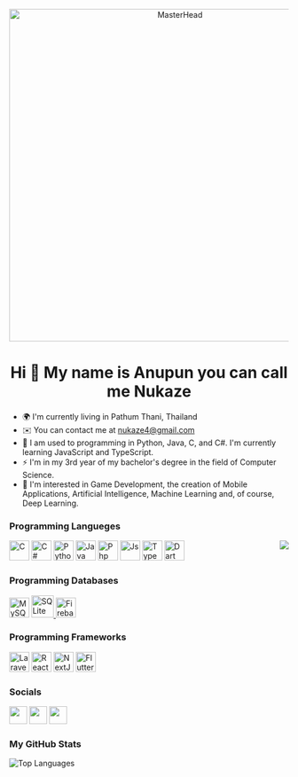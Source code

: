 <!-- 
preserve
![MasterHead](https://cdn.discordapp.com/attachments/571583529628991488/1130061708501721210/yourlieinapril_holdcat.gif)
![MasterHead](https://cdn.discordapp.com/attachments/571583529628991488/1130061638649786438/sakura.gif) 
![MasterHead](https://cdn.discordapp.com/attachments/571583529628991488/1130059110587576320/yourname-eyes.gif)
-->
<p align="center">
  <img src="https://cdn.discordapp.com/attachments/571583529628991488/1130059110587576320/yourname-eyes.gif" alt="MasterHead" width="600" height="">
</p>
	

<h1 align="center">Hi 👋 My name is Anupun you can call me Nukaze</h1>

*   🌍  I'm currently living in Pathum Thani, Thailand
*   ✉️  You can contact me at [nukaze4@gmail.com](mailto:nukaze4@gmail.com)
*   🧠  I am used to programming in Python, Java, C, and C#. I'm currently learning JavaScript and TypeScript.
*   ⚡  I'm in my 3rd year of my bachelor's degree in the field of Computer Science.
*   🔭  I'm interested in Game Development, the creation of Mobile Applications, Artificial Intelligence, Machine Learning and, of course, Deep Learning.

### Programming Langueges
<div>
  <img align="right" src="https://spotify-github-profile.vercel.app/api/view.svg?uid=217txkwdxtvo6t7ddgwgvpzsi&cover_image=true&theme=default&show_offline=false&background_color=181824&interchange=true&bar_color_cover=true"/>
</div>
<p align="left">
	<a href="https://docs.microsoft.com/en-us/cpp/?view=msvc-170" target="_blank" rel="noreferrer"><img src="https://raw.githubusercontent.com/danielcranney/readme-generator/main/public/icons/skills/c-colored.svg" width="36" height="36" alt="C" /></a>
	<a href="https://learn.microsoft.com/en-us/dotnet/csharp/" target="_blank" rel="noreferrer"><img src="https://raw.githubusercontent.com/danielcranney/readme-generator/main/public/icons/skills/csharp-colored.svg" width="36" height="36" alt="C#" /></a>
	<a href="https://www.python.org/" target="_blank" rel="noreferrer"><img src="https://raw.githubusercontent.com/danielcranney/readme-generator/main/public/icons/skills/python-colored.svg" width="36" height="36" alt="Python" /></a>
	<a href="https://dev.java/" target="_blank" rel="noreferrer"><img src="https://raw.githubusercontent.com/danielcranney/readme-generator/main/public/icons/skills/java-colored.svg" width="36" height="36" alt="Java" /></a>
	<a href="https://www.php.net/" target="_blank" rel="noreferrer"><img src="https://raw.githubusercontent.com/danielcranney/readme-generator/main/public/icons/skills/php-colored.svg" width="36" height="36" alt="Php" /></a>
	<a href="https://developer.mozilla.org/en-US/docs/Web/JavaScript" target="_blank" rel="noreferrer"><img src="https://raw.githubusercontent.com/danielcranney/readme-generator/main/public/icons/skills/javascript-colored.svg" width="36" height="36" alt="Js" /></a>
	<a href="https://www.typescriptlang.org/" target="_blank" rel="noreferrer"><img src="https://raw.githubusercontent.com/danielcranney/readme-generator/main/public/icons/skills/typescript-colored.svg" width="36" height="36" alt="TypeScript" /></a>
	<a href="https://dart.dev/" target="_blank" rel="noreferrer"><img src="https://raw.githubusercontent.com/danielcranney/readme-generator/main/public/icons/skills/dart-colored.svg" width="36" height="36" alt="Dart" /></a>
</p>

### Programming Databases
<p align="left">
	<a href="https://www.mysql.com/" target="_blank" rel="noreferrer"><img src="https://raw.githubusercontent.com/danielcranney/readme-generator/main/public/icons/skills/mysql-colored.svg" width="36" height="36" alt="MySQL" /></a>
	<a href="https://www.sqlite.org/" target="_blank" rel="noreferrer"> <img src="https://www.vectorlogo.zone/logos/sqlite/sqlite-icon.svg" alt="SQLite" width="40" height="40"/> </a>
	<a href="https://firebase.google.com/" target="_blank" rel="noreferrer"><img src="https://raw.githubusercontent.com/danielcranney/readme-generator/main/public/icons/skills/firebase-colored.svg" width="36" height="36" alt="Firebase" /></a>
</p>

### Programming Frameworks
<p align="left">
	<a href="https://laravel.com/" target="_blank" rel="noreferrer"><img src="https://raw.githubusercontent.com/danielcranney/readme-generator/main/public/icons/skills/laravel-colored.svg" width="36" height="36" alt="Laravel" /></a>
	<a href="https://react.dev/" target="_blank" rel="noreferrer"><img src="https://raw.githubusercontent.com/danielcranney/readme-generator/main/public/icons/skills/react-colored.svg" width="36" height="36" alt="ReactJS" /></a>
	<a href="https://nextjs.org/" target="_blank" rel="noreferrer"><img src="https://raw.githubusercontent.com/danielcranney/readme-generator/main/public/icons/skills/nextjs-colored-dark.svg" width="36" height="36" alt="NextJS" /></a>
 	<a href="https://flutter.dev/" target="_blank" rel="noreferrer"><img src="https://raw.githubusercontent.com/danielcranney/readme-generator/main/public/icons/skills/flutter-colored.svg" width="36" height="36" alt="Flutter" /></a>
  
                    
### Socials

<p align="left">
  <a href="https://www.linkedin.com/in/anupun-nukaze-khumthong/" target="_blank" rel="noreferrer"><img src="https://raw.githubusercontent.com/danielcranney/readme-generator/main/public/icons/socials/linkedin.svg" width="32" height="32" /></a>
  <a href="http://www.instagram.com/nukaze_" target="_blank" rel="noreferrer"><img src="https://raw.githubusercontent.com/danielcranney/readme-generator/main/public/icons/socials/instagram.svg" width="32" height="32" /></a>
  <a href="https://www.github.com/Nukaze" target="_blank" rel="noreferrer"><img src="https://raw.githubusercontent.com/danielcranney/readme-generator/main/public/icons/socials/github-dark.svg" width="32" height="32" /></a>
  
</p>

<!-- ### Badges -->
### My GitHub Stats
<!-- 
<a href="http://www.github.com/Nukaze"><img src="https://github-readme-stats.vercel.app/api?username=Nukaze&show_icons=true&hide=&count_private=true&title_color=14b8a6&text_color=ffffff&icon_color=6366f1&bg_color=181824&hide_border=true&show_icons=true" alt="Nukaze's GitHub stats" /></a> -->

<a align="left"><img src="https://github-readme-stats-nukaze.vercel.app/api/top-langs/?username=Nukaze&exclude_repo=spotify-github-profile&langs_count=4&title_color=14b8a6&text_color=eeeeee&icon_color=6366f1&bg_color=181824&hide_border=true&locale=en&custom_title=Top%20%Languages" alt="Top Languages" /></a>
